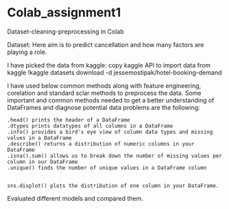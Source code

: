 # Colab_assignment1
Dataset-cleaning-preprocessing in Colab


Dataset: Here aim is to predict cancellation and how many factors are playing a role.

I have picked the data from kaggle: copy kaggle API to import data from kaggle
!kaggle datasets download -d jessemostipak/hotel-booking-demand

I have used below common methods along with feature engineering, corelation and standard sclar methods to preprocess the data.
Some important and common methods needed to get a better understanding of DataFrames and diagnose potential data problems are the following:

    .head() prints the header of a DataFrame
    .dtypes prints datatypes of all columns in a DataFrame
    .info() provides a bird's eye view of column data types and missing values in a DataFrame
    .describe() returns a distribution of numeric columns in your DataFrame
    .isna().sum() allows us to break down the number of missing values per column in our DataFrame
    .unique() finds the number of unique values in a DataFrame column


    sns.displot() plots the distribution of one column in your DataFrame.

Evaluated different models and compared them.
